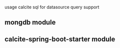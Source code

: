 usage calcite sql for datasource query support
## mongdb module
## calcite-spring-boot-starter module
    
